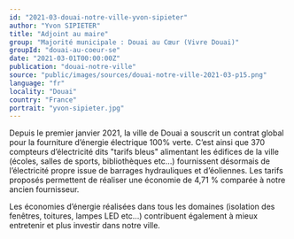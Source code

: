 ```yaml
---
id: "2021-03-douai-notre-ville-yvon-sipieter"
author: "Yvon SIPIETER"
title: "Adjoint au maire"
group: "Majorité municipale : Douai au Cœur (Vivre Douai)"
groupId: "douai-au-coeur-se"
date: "2021-03-01T00:00:00Z"
publication: "douai-notre-ville"
source: "public/images/sources/douai-notre-ville-2021-03-p15.png"
language: "fr"
locality: "Douai"
country: "France"
portrait: "yvon-sipieter.jpg"
---
```


Depuis le premier janvier 2021, la ville de Douai a souscrit un contrat global pour la fourniture d’énergie électrique 100% verte. C’est ainsi que 370 compteurs d’électricité dits "tarifs bleus" alimentant les édifices de la ville (écoles, salles de sports, bibliothèques etc…) fournissent désormais de l’électricité propre issue de barrages hydrauliques et d’éoliennes. Les tarifs proposés permettent de réaliser une économie de 4,71 % comparée à notre ancien fournisseur.

Les économies d’énergie réalisées dans tous les domaines (isolation des fenêtres, toitures, lampes LED etc…) contribuent également à mieux entretenir et plus investir dans notre ville.
